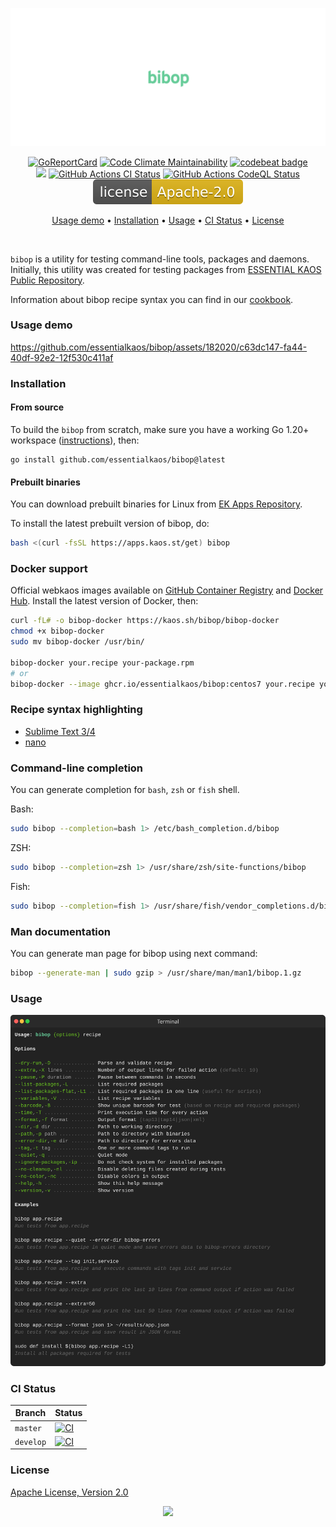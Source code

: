 <p align="center"><a href="#readme"><img src=".github/images/card.svg"/></a></p>

<p align="center">
  <a href="https://kaos.sh/r/bibop"><img src="https://kaos.sh/r/bibop.svg" alt="GoReportCard" /></a>
  <a href="https://kaos.sh/l/bibop"><img src="https://kaos.sh/l/d306c6b094eae9f6ade7.svg" alt="Code Climate Maintainability" /></a>
  <a href="https://kaos.sh/b/bibop"><img src="https://kaos.sh/b/a03d5074-eea9-48a7-848c-dacbe7a9bf04.svg" alt="codebeat badge" /></a>
  <br/>
  <a href="COOKBOOK.md"><img src="https://gh.kaos.st/cookbook.svg"></a>
  <a href="https://kaos.sh/w/bibop/ci"><img src="https://kaos.sh/w/bibop/ci.svg" alt="GitHub Actions CI Status" /></a>
  <a href="https://kaos.sh/w/bibop/codeql"><img src="https://kaos.sh/w/bibop/codeql.svg" alt="GitHub Actions CodeQL Status" /></a>
  <a href="#license"><img src=".github/images/license.svg"/></a>
</p>

<p align="center"><a href="#usage-demo">Usage demo</a> • <a href="#installation">Installation</a> • <a href="#usage">Usage</a> • <a href="#ci-status">CI Status</a> • <a href="#license">License</a></p>

<br/>

`bibop` is a utility for testing command-line tools, packages and daemons. Initially, this utility was created for testing packages from [ESSENTIAL KAOS Public Repository](https://kaos.sh/kaos-repo).

Information about bibop recipe syntax you can find in our [cookbook](COOKBOOK.md).

### Usage demo

https://github.com/essentialkaos/bibop/assets/182020/c63dc147-fa44-40df-92e2-12f530c411af

### Installation

#### From source

To build the `bibop` from scratch, make sure you have a working Go 1.20+ workspace ([instructions](https://go.dev/doc/install)), then:

```
go install github.com/essentialkaos/bibop@latest
```

#### Prebuilt binaries

You can download prebuilt binaries for Linux from [EK Apps Repository](https://apps.kaos.st/bibop/latest).

To install the latest prebuilt version of bibop, do:

```bash
bash <(curl -fsSL https://apps.kaos.st/get) bibop
```

### Docker support

Official webkaos images available on [GitHub Container Registry](https://kaos.sh/p/bibop) and [Docker Hub](http://kaos.sh/d/bibop). Install the latest version of Docker, then:

```bash
curl -fL# -o bibop-docker https://kaos.sh/bibop/bibop-docker
chmod +x bibop-docker
sudo mv bibop-docker /usr/bin/

bibop-docker your.recipe your-package.rpm
# or
bibop-docker --image ghcr.io/essentialkaos/bibop:centos7 your.recipe your-package.rpm
```

### Recipe syntax highlighting

* [Sublime Text 3/4](https://kaos.sh/blackhole-theme-sublime/bibop-recipe.sublime-syntax)
* [nano](https://kaos.sh/blackhole-theme-nano/bibop.nanorc)

### Command-line completion

You can generate completion for `bash`, `zsh` or `fish` shell.

Bash:
```bash
sudo bibop --completion=bash 1> /etc/bash_completion.d/bibop
```


ZSH:
```bash
sudo bibop --completion=zsh 1> /usr/share/zsh/site-functions/bibop
```


Fish:
```bash
sudo bibop --completion=fish 1> /usr/share/fish/vendor_completions.d/bibop.fish
```

### Man documentation

You can generate man page for bibop using next command:

```bash
bibop --generate-man | sudo gzip > /usr/share/man/man1/bibop.1.gz
```

### Usage

<img src=".github/images/usage.svg" />

### CI Status

| Branch | Status |
|------------|--------|
| `master` | [![CI](https://kaos.sh/w/bibop/ci.svg?branch=master)](https://kaos.sh/w/bibop/ci?query=branch:master) |
| `develop` | [![CI](https://kaos.sh/w/bibop/ci.svg?branch=develop)](https://kaos.sh/w/bibop/ci?query=branch:develop) |

### License

[Apache License, Version 2.0](http://www.apache.org/licenses/LICENSE-2.0)

<p align="center"><a href="https://essentialkaos.com"><img src="https://gh.kaos.st/ekgh.svg"/></a></p>
